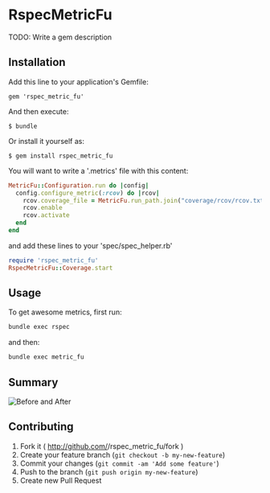 # RspecMetricFu

TODO: Write a gem description

## Installation

Add this line to your application's Gemfile:

    gem 'rspec_metric_fu'

And then execute:

    $ bundle

Or install it yourself as:

    $ gem install rspec_metric_fu

You will want to write a '.metrics' file with this content:

```ruby
MetricFu::Configuration.run do |config|
  config.configure_metric(:rcov) do |rcov|
    rcov.coverage_file = MetricFu.run_path.join("coverage/rcov/rcov.txt")
    rcov.enable
    rcov.activate
  end
end
```

and add these lines to your 'spec/spec_helper.rb'

```ruby
require 'rspec_metric_fu'
RspecMetricFu::Coverage.start
```

## Usage
To get awesome metrics, first run:

```bash
bundle exec rspec
```

and then:

```bash
bundle exec metric_fu
```

## Summary
![Before and After](https://s3-eu-west-1.amazonaws.com/uploads-eu.hipchat.com/13350/44658/LYjOTsDby0P8LkN/one_does_not_simply_walk_into_more_doors-92925.jpg)

## Contributing

1. Fork it ( http://github.com/<my-github-username>/rspec_metric_fu/fork )
2. Create your feature branch (`git checkout -b my-new-feature`)
3. Commit your changes (`git commit -am 'Add some feature'`)
4. Push to the branch (`git push origin my-new-feature`)
5. Create new Pull Request

